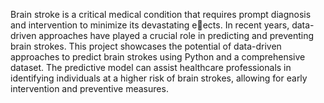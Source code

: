 Brain stroke is a critical medical condition that requires prompt diagnosis and intervention to minimize its devastating eects. In recent years, data-driven approaches have played a crucial role in predicting and preventing brain strokes.
This project showcases the potential of data-driven approaches to predict brain strokes using Python and a comprehensive dataset. The predictive model can assist healthcare professionals in identifying individuals at a higher risk of brain strokes, allowing for early intervention and preventive measures.
